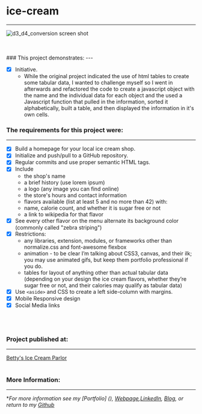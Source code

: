 # ice-cream
---

![d3_d4_conversion screen shot](https://cloud.githubusercontent.com/assets/11747875/20286878/3dfed1d8-aa86-11e6-99dd-981ea0a6db9f.png)

<br/>
<br/>
### This project demonstrates:
---

- [x] Initiative.  
  * While the original project indicated the use of html tables to create some tabular data, I wanted to challenge myself so I went in afterwards and refactored the code to create a javascript object with the name and the individual data for each object and the used a Javascript function that pulled in the information, sorted it alphabetically, built a table, and then displayed the information in it's own cells. 
  
### The requirements for this project were:
---

- [x] Build a homepage for your local ice cream shop. 
- [x] Initialize and push/pull to a GitHub repository.
- [x] Regular commits and use proper semantic HTML tags.
- [x] Include 
  * the shop's name
  * a brief history (use lorem ipsum)
  * a logo (any image you can find online)
  * the store's hours and contact information
  * flavors available (list at least 5 and no more than 42) with:
  * name, calorie count, and whether it is sugar free or not
  * a link to wikipedia for that flavor
- [x] See every other flavor on the menu alternate its background color (commonly called "zebra striping")
- [x] Restrictions:
  * any libraries, extension, modules, or frameworks other than normalize.css and font-awesome flexbox
  * animation - to be clear I’m talking about CSS3, canvas, and their ilk; you may use animated gifs, but keep them portfolio professional if you do.
  * tables for layout of anything other than actual tabular data (depending on your design the ice cream flavors, whether they’re sugar free or not, and their calories may qualify as tabular data)
- [x] Use ```<aside>``` and CSS to create a left side-column with margins.
- [x] Mobile Responsive design
- [x] Social Media links
<br/>
<br/>

### Project published at: 
---

[Betty's Ice Cream Parlor](https://trrapp12-ironyard.github.io/ice-cream/)
<br/>
<br/>
### More Information:
---

\**For more information see my [Portfolio] (), [Webpage](http://web-karma.org),[LinkedIn](https://www.linkedin.com/in/trevor-rapp-042a1037), [Blog](http://web-karma.net), or return to my [Github](https://github.com/trrapp12)*
